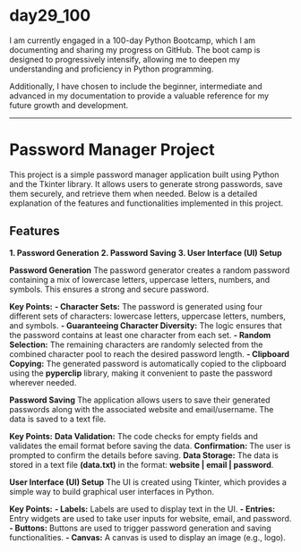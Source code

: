 # day29_100
I am currently engaged in a 100-day Python Bootcamp, which I am documenting and sharing my progress on GitHub. The boot camp is designed to progressively intensify, allowing me to deepen my understanding and proficiency in Python programming.

Additionally, I have chosen to include the beginner, intermediate and advanced in my documentation to provide a valuable reference for my future growth and development.

----------------
# Password Manager Project
This project is a simple password manager application built using Python and the Tkinter library. It allows users to generate strong passwords, save them securely, and retrieve them when needed. Below is a detailed explanation of the features and functionalities implemented in this project.

## Features
__1. Password Generation__
__2. Password Saving__
__3. User Interface (UI) Setup__

**Password Generation**
The password generator creates a random password containing a mix of lowercase letters, uppercase letters, numbers, and symbols. This ensures a strong and secure password.

**Key Points:**
__- Character Sets:__ The password is generated using four different sets of characters: lowercase letters, uppercase letters, numbers, and symbols.
__- Guaranteeing Character Diversity:__ The logic ensures that the password contains at least one character from each set.
__- Random Selection:__ The remaining characters are randomly selected from the combined character pool to reach the desired password length.
__- Clipboard Copying:__ The generated password is automatically copied to the clipboard using the __pyperclip__ library, making it convenient to paste the password wherever needed.

**Password Saving**
The application allows users to save their generated passwords along with the associated website and email/username. The data is saved to a text file.

__Key Points:__
__Data Validation:__ The code checks for empty fields and validates the email format before saving the data.
__Confirmation:__ The user is prompted to confirm the details before saving.
__Data Storage:__ The data is stored in a text file __(data.txt)__ in the format: __website | email | password__.

**User Interface (UI) Setup**
The UI is created using Tkinter, which provides a simple way to build graphical user interfaces in Python.

__Key Points:__
__- Labels:__ Labels are used to display text in the UI.
__- Entries:__ Entry widgets are used to take user inputs for website, email, and password.
__- Buttons:__ Buttons are used to trigger password generation and saving functionalities.
__- Canvas:__ A canvas is used to display an image (e.g., logo).











   
